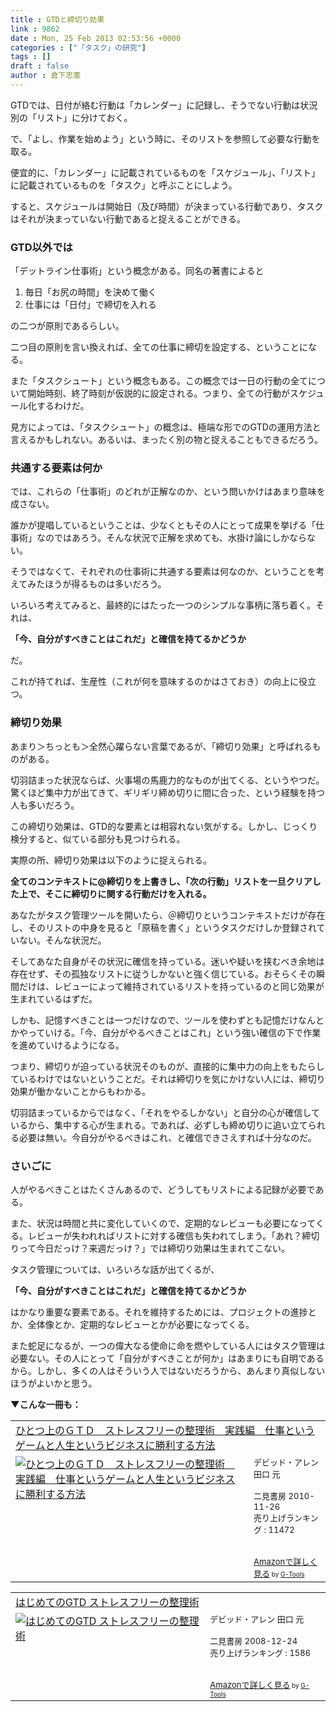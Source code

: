 ```yaml
---
title : GTDと締切り効果
link : 9862
date : Mon, 25 Feb 2013 02:53:56 +0000
categories : ["「タスク」の研究"]
tags : []
draft : false
author : 倉下忠憲
---
```


GTDでは、日付が絡む行動は「カレンダー」に記録し、そうでない行動は状況別の「リスト」に分けておく。

で、「よし、作業を始めよう」という時に、そのリストを参照して必要な行動を取る。

便宜的に、「カレンダー」に記載されているものを「スケジュール」、「リスト」に記載されているものを「タスク」と呼ぶことにしよう。

すると、スケジュールは開始日（及び時間）が決まっている行動であり、タスクはそれが決まっていない行動であると捉えることができる。

<h3>GTD以外では</h3>
「デットライン仕事術」という概念がある。同名の著書によると

<ol>
	<li>毎日「お尻の時間」を決めて働く</li>
	<li>仕事には「日付」で締切を入れる</li>
</ol>

の二つが原則であるらしい。

二つ目の原則を言い換えれば、全ての仕事に締切を設定する、ということになる。

また「タスクシュート」という概念もある。この概念では一日の行動の全てについて開始時刻、終了時刻が仮説的に設定される。つまり、全ての行動がスケジュール化するわけだ。

見方によっては、「タスクシュート」の概念は、極端な形でのGTDの運用方法と言えるかもしれない。あるいは、まったく別の物と捉えることもできるだろう。

<h3>共通する要素は何か</h3>
では、これらの「仕事術」のどれが正解なのか、という問いかけはあまり意味を成さない。

誰かが提唱しているということは、少なくともその人にとって成果を挙げる「仕事術」なのではあろう。そんな状況で正解を求めても、水掛け論にしかならない。

そうではなくて、それぞれの仕事術に共通する要素は何なのか、ということを考えてみたほうが得るものは多いだろう。


いろいろ考えてみると、最終的にはたった一つのシンプルな事柄に落ち着く。それは、

<strong>「今、自分がすべきことはこれだ」と確信を持てるかどうか</strong>

だ。

これが持てれば、生産性（これが何を意味するのかはさておき）の向上に役立つ。

<h3>締切り効果</h3>
あまり＞ちっとも＞全然心躍らない言葉であるが、「締切り効果」と呼ばれるものがある。

切羽詰まった状況ならば、火事場の馬鹿力的なものが出てくる、というやつだ。驚くほど集中力が出てきて、ギリギリ締め切りに間に合った、という経験を持つ人も多いだろう。

この締切り効果は、GTD的な要素とは相容れない気がする。しかし、じっくり検分すると、似ている部分も見つけられる。

実際の所、締切り効果は以下のように捉えられる。

<strong>全てのコンテキストに@締切りを上書きし、「次の行動」リストを一旦クリアした上で、そこに締切りに関する行動だけを入れる。</strong>

あなたがタスク管理ツールを開いたら、＠締切りというコンテキストだけが存在し、そのリストの中身を見ると「原稿を書く」というタスクだけしか登録されていない。そんな状況だ。

そしてあなた自身がその状況に確信を持っている。迷いや疑いを挟むべき余地は存在せず、その孤独なリストに従うしかないと強く信じている。おそらくその瞬間だけは、レビューによって維持されているリストを持っているのと同じ効果が生まれているはずだ。

しかも、記憶すべきことは一つだけなので、ツールを使わずとも記憶だけなんとかやっていける。「今、自分がやるべきことはこれ」という強い確信の下で作業を進めていけるようになる。

つまり、締切りが迫っている状況そのものが、直接的に集中力の向上をもたらしているわけではないということだ。それは締切りを気にかけない人には、締切り効果が働かないことからもわかる。

切羽詰まっているからではなく、「それをやるしかない」と自分の心が確信しているから、集中する心が生まれる。であれば、必ずしも締め切りに追い立てられる必要は無い。今自分がやるべきはこれ、と確信できさえすれば十分なのだ。

<h3>さいごに</h3>
人がやるべきことはたくさんあるので、どうしてもリストによる記録が必要である。

また、状況は時間と共に変化していくので、定期的なレビューも必要になってくる。レビューが失われればリストに対する確信も失われてしまう。「あれ？締切りって今日だっけ？来週だっけ？」では締切り効果は生まれてこない。

タスク管理については、いろいろな話が出てくるが、

<strong>「今、自分がすべきことはこれだ」と確信を持てるかどうか</strong>

はかなり重要な要素である。それを維持するためには、プロジェクトの進捗とか、全体像とか、定期的なレビューとかが必要になってくる。

また蛇足になるが、一つの偉大なる使命に命を燃やしている人にはタスク管理は必要ない。その人にとって「自分がすべきことが何か」はあまりにも自明であるから。しかし、多くの人はそういう人ではないだろうから、あんまり真似しないほうがよいかと思う。

<strong>▼こんな一冊も：
</strong>
<table  border="0" cellpadding="5"><tr><td colspan="2"><a href="http://www.amazon.co.jp/%E3%81%B2%E3%81%A8%E3%81%A4%E4%B8%8A%E3%81%AE%EF%BC%A7%EF%BC%B4%EF%BC%A4-%E3%82%B9%E3%83%88%E3%83%AC%E3%82%B9%E3%83%95%E3%83%AA%E3%83%BC%E3%81%AE%E6%95%B4%E7%90%86%E8%A1%93-%E5%AE%9F%E8%B7%B5%E7%B7%A8-%E4%BB%95%E4%BA%8B%E3%81%A8%E3%81%84%E3%81%86%E3%82%B2%E3%83%BC%E3%83%A0%E3%81%A8%E4%BA%BA%E7%94%9F%E3%81%A8%E3%81%84%E3%81%86%E3%83%93%E3%82%B8%E3%83%8D%E3%82%B9%E3%81%AB%E5%8B%9D%E5%88%A9%E3%81%99%E3%82%8B%E6%96%B9%E6%B3%95-%E3%83%87%E3%83%93%E3%83%83%E3%83%89%E3%83%BB%E3%82%A2%E3%83%AC%E3%83%B3/dp/4576101714%3FSubscriptionId%3D15SMZCTB9V8NGR2TW082%26tag%3Drashita1000-22%26linkCode%3Dxm2%26camp%3D2025%26creative%3D165953%26creativeASIN%3D4576101714" target="_blank">ひとつ上のＧＴＤ　ストレスフリーの整理術　実践編　仕事というゲームと人生というビジネスに勝利する方法</a><img src="http://www.assoc-amazon.jp/e/ir?t=rashita1000-22&l=ur2&o=9" width="1" height="1" style="border: none;" alt="" /></td></tr><tr><td valign="top"><a href="http://www.amazon.co.jp/%E3%81%B2%E3%81%A8%E3%81%A4%E4%B8%8A%E3%81%AE%EF%BC%A7%EF%BC%B4%EF%BC%A4-%E3%82%B9%E3%83%88%E3%83%AC%E3%82%B9%E3%83%95%E3%83%AA%E3%83%BC%E3%81%AE%E6%95%B4%E7%90%86%E8%A1%93-%E5%AE%9F%E8%B7%B5%E7%B7%A8-%E4%BB%95%E4%BA%8B%E3%81%A8%E3%81%84%E3%81%86%E3%82%B2%E3%83%BC%E3%83%A0%E3%81%A8%E4%BA%BA%E7%94%9F%E3%81%A8%E3%81%84%E3%81%86%E3%83%93%E3%82%B8%E3%83%8D%E3%82%B9%E3%81%AB%E5%8B%9D%E5%88%A9%E3%81%99%E3%82%8B%E6%96%B9%E6%B3%95-%E3%83%87%E3%83%93%E3%83%83%E3%83%89%E3%83%BB%E3%82%A2%E3%83%AC%E3%83%B3/dp/4576101714%3FSubscriptionId%3D15SMZCTB9V8NGR2TW082%26tag%3Drashita1000-22%26linkCode%3Dxm2%26camp%3D2025%26creative%3D165953%26creativeASIN%3D4576101714" target="_blank"><img src="http://ecx.images-amazon.com/images/I/51rqNl71s%2BL._SL160_.jpg" border="0" alt="ひとつ上のＧＴＤ　ストレスフリーの整理術　実践編　仕事というゲームと人生というビジネスに勝利する方法" /></a></td><td valign="top"><font size="-1">デビッド・アレン 田口 元 <br /><br />二見書房  2010-11-26<br />売り上げランキング : 11472<br /><br /><br /><a href="http://www.amazon.co.jp/%E3%81%B2%E3%81%A8%E3%81%A4%E4%B8%8A%E3%81%AE%EF%BC%A7%EF%BC%B4%EF%BC%A4-%E3%82%B9%E3%83%88%E3%83%AC%E3%82%B9%E3%83%95%E3%83%AA%E3%83%BC%E3%81%AE%E6%95%B4%E7%90%86%E8%A1%93-%E5%AE%9F%E8%B7%B5%E7%B7%A8-%E4%BB%95%E4%BA%8B%E3%81%A8%E3%81%84%E3%81%86%E3%82%B2%E3%83%BC%E3%83%A0%E3%81%A8%E4%BA%BA%E7%94%9F%E3%81%A8%E3%81%84%E3%81%86%E3%83%93%E3%82%B8%E3%83%8D%E3%82%B9%E3%81%AB%E5%8B%9D%E5%88%A9%E3%81%99%E3%82%8B%E6%96%B9%E6%B3%95-%E3%83%87%E3%83%93%E3%83%83%E3%83%89%E3%83%BB%E3%82%A2%E3%83%AC%E3%83%B3/dp/4576101714%3FSubscriptionId%3D15SMZCTB9V8NGR2TW082%26tag%3Drashita1000-22%26linkCode%3Dxm2%26camp%3D2025%26creative%3D165953%26creativeASIN%3D4576101714" target="_blank">Amazonで詳しく見る</a></font><font size="-2"> by <a href="http://www.goodpic.com/mt/aws/index.html" >G-Tools</a></font></td></tr></table>

<table  border="0" cellpadding="5"><tr><td colspan="2"><a href="http://www.amazon.co.jp/%E3%81%AF%E3%81%98%E3%82%81%E3%81%A6%E3%81%AEGTD-%E3%82%B9%E3%83%88%E3%83%AC%E3%82%B9%E3%83%95%E3%83%AA%E3%83%BC%E3%81%AE%E6%95%B4%E7%90%86%E8%A1%93-%E3%83%87%E3%83%93%E3%83%83%E3%83%89%E3%83%BB%E3%82%A2%E3%83%AC%E3%83%B3/dp/4576082116%3FSubscriptionId%3D15SMZCTB9V8NGR2TW082%26tag%3Drashita1000-22%26linkCode%3Dxm2%26camp%3D2025%26creative%3D165953%26creativeASIN%3D4576082116" target="_blank">はじめてのGTD ストレスフリーの整理術</a><img src="http://www.assoc-amazon.jp/e/ir?t=rashita1000-22&l=ur2&o=9" width="1" height="1" style="border: none;" alt="" /></td></tr><tr><td valign="top"><a href="http://www.amazon.co.jp/%E3%81%AF%E3%81%98%E3%82%81%E3%81%A6%E3%81%AEGTD-%E3%82%B9%E3%83%88%E3%83%AC%E3%82%B9%E3%83%95%E3%83%AA%E3%83%BC%E3%81%AE%E6%95%B4%E7%90%86%E8%A1%93-%E3%83%87%E3%83%93%E3%83%83%E3%83%89%E3%83%BB%E3%82%A2%E3%83%AC%E3%83%B3/dp/4576082116%3FSubscriptionId%3D15SMZCTB9V8NGR2TW082%26tag%3Drashita1000-22%26linkCode%3Dxm2%26camp%3D2025%26creative%3D165953%26creativeASIN%3D4576082116" target="_blank"><img src="http://ecx.images-amazon.com/images/I/51umAMmeSlL._SL160_.jpg" border="0" alt="はじめてのGTD ストレスフリーの整理術" /></a></td><td valign="top"><font size="-1">デビッド・アレン 田口 元 <br /><br />二見書房  2008-12-24<br />売り上げランキング : 1586<br /><br /><br /><a href="http://www.amazon.co.jp/%E3%81%AF%E3%81%98%E3%82%81%E3%81%A6%E3%81%AEGTD-%E3%82%B9%E3%83%88%E3%83%AC%E3%82%B9%E3%83%95%E3%83%AA%E3%83%BC%E3%81%AE%E6%95%B4%E7%90%86%E8%A1%93-%E3%83%87%E3%83%93%E3%83%83%E3%83%89%E3%83%BB%E3%82%A2%E3%83%AC%E3%83%B3/dp/4576082116%3FSubscriptionId%3D15SMZCTB9V8NGR2TW082%26tag%3Drashita1000-22%26linkCode%3Dxm2%26camp%3D2025%26creative%3D165953%26creativeASIN%3D4576082116" target="_blank">Amazonで詳しく見る</a></font><font size="-2"> by <a href="http://www.goodpic.com/mt/aws/index.html" >G-Tools</a></font></td></tr></table>
